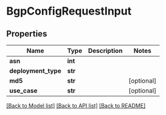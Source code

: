# BgpConfigRequestInput


## Properties
Name | Type | Description | Notes
------------ | ------------- | ------------- | -------------
**asn** | **int** |  | 
**deployment_type** | **str** |  | 
**md5** | **str** |  | [optional] 
**use_case** | **str** |  | [optional] 

[[Back to Model list]](../README.md#documentation-for-models) [[Back to API list]](../README.md#documentation-for-api-endpoints) [[Back to README]](../README.md)


